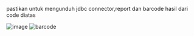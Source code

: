 pastikan untuk mengunduh jdbc connector,report dan barcode
hasil dari code diatas

![image](https://user-images.githubusercontent.com/74190573/154817064-ba53229d-cc4f-4f97-aef8-ca232ec0d8ee.png)
 ![barcode](https://user-images.githubusercontent.com/74190573/154812914-a0ae0f57-757d-4568-bb32-98ff7e1319d8.PNG)

